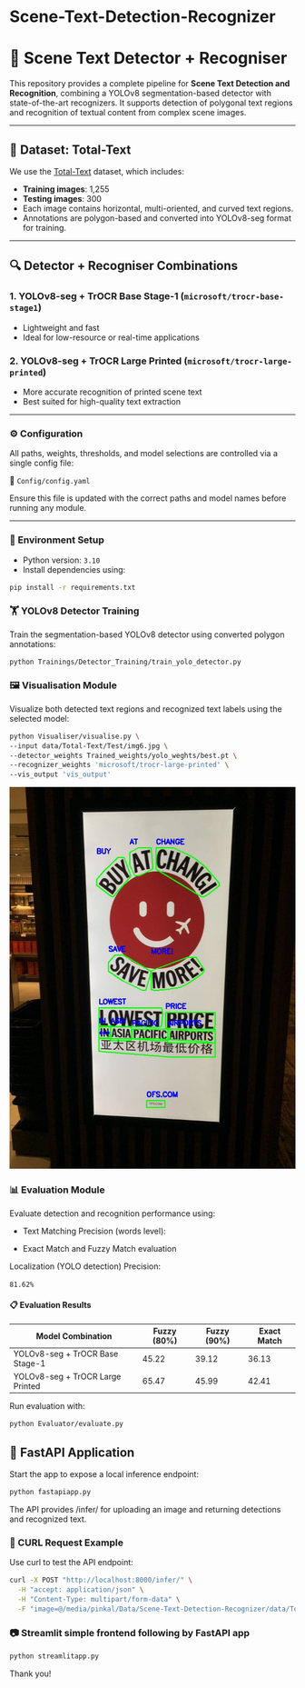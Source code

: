 # Scene-Text-Detection-Recognizer
# 📘 Scene Text Detector + Recogniser

This repository provides a complete pipeline for **Scene Text Detection and Recognition**, combining a YOLOv8 segmentation-based detector with state-of-the-art recognizers. It supports detection of polygonal text regions and recognition of textual content from complex scene images.

---

## 📂 Dataset: Total-Text

We use the [Total-Text](https://github.com/cs-chan/Total-Text-Dataset) dataset, which includes:
- **Training images**: 1,255  
- **Testing images**: 300  
- Each image contains horizontal, multi-oriented, and curved text regions.
- Annotations are polygon-based and converted into YOLOv8-seg format for training.

---

## 🔍 Detector + Recogniser Combinations

### 1. YOLOv8-seg + TrOCR Base Stage-1 (`microsoft/trocr-base-stage1`)
- Lightweight and fast
- Ideal for low-resource or real-time applications

### 2. YOLOv8-seg + TrOCR Large Printed (`microsoft/trocr-large-printed`)
- More accurate recognition of printed scene text
- Best suited for high-quality text extraction

---

### ⚙️ Configuration

All paths, weights, thresholds, and model selections are controlled via a single config file:

📁 `Config/config.yaml`

Ensure this file is updated with the correct paths and model names before running any module.

---

### 🧪 Environment Setup

- Python version: `3.10`
- Install dependencies using:

```bash
pip install -r requirements.txt
```



### 🏋️ YOLOv8 Detector Training

Train the segmentation-based YOLOv8 detector using converted polygon annotations:

```bash
python Trainings/Detector_Training/train_yolo_detector.py
```


### 🖼️ Visualisation Module
Visualize both detected text regions and recognized text labels using the selected model:

```bash
python Visualiser/visualise.py \
--input data/Total-Text/Test/img6.jpg \
--detector_weights Trained_weights/yolo_weghts/best.pt \
--recognizer_weights 'microsoft/trocr-large-printed' \
--vis_output 'vis_output'
```

![Visualised Output](vis_output/output_1752401650.jpg)

### 📊 Evaluation Module
Evaluate detection and recognition performance using:

- Text Matching Precision (words level):

- Exact Match and Fuzzy Match evaluation

Localization (YOLO detection) Precision:

`81.62%`

#### 📋 Evaluation Results

| Model Combination                | Fuzzy (80%) | Fuzzy (90%) | Exact Match  |
|----------------------------------|-------------|-------------|--------------|
| YOLOv8-seg + TrOCR Base Stage-1  | 45.22       | 39.12       | 36.13        |
| YOLOv8-seg + TrOCR Large Printed | 65.47       | 45.99       | 42.41        |

Run evaluation with:

```bash
python Evaluator/evaluate.py
```

## 🚀 FastAPI Application
Start the app to expose a local inference endpoint:

```bash
python fastapiapp.py
```
The API provides /infer/ for uploading an image and returning detections and recognized text.

### 📡 CURL Request Example
Use curl to test the API endpoint:

```bash
curl -X POST "http://localhost:8000/infer/" \
  -H "accept: application/json" \
  -H "Content-Type: multipart/form-data" \
  -F "image=@/media/pinkal/Data/Scene-Text-Detection-Recognizer/data/Total-Text/Test/img6.jpg"
```

### 📷 Streamlit simple frontend following by FastAPI app

```bash
python streamlitapp.py
```

Thank you!
